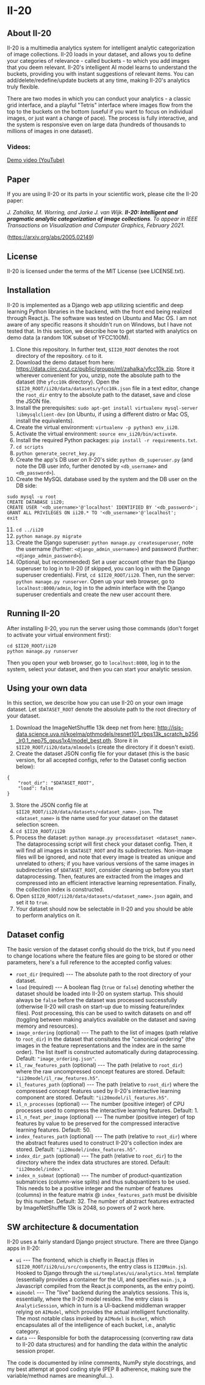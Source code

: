 # II-20
## About II-20
II-20 is a multimedia analytics system for intelligent analytic categorization of image collections. II-20 loads in your dataset, and allows you to define your categories of relevance - called buckets - to which you add images that you deem relevant. II-20's intelligent AI model learns to understand the buckets, providing you with instant suggestions of relevant items. You can add/delete/redefine/update buckets at any time, making II-20's analytics truly flexible.

There are two modes in which you can conduct your analytics - a classic grid interface, and a playful "Tetris" interface where images flow from the top to the buckets on the bottom (useful if you want to focus on individual images, or just want a change of pace). The process is fully interactive, and the system is responsive even on large data (hundreds of thousands to millions of images in one dataset).

### Videos:
[Demo video (YouTube)](https://www.youtube.com/watch?v=M2vJQCY_omU)

## Paper
If you are using II-20 or its parts in your scientific work, please cite the II-20 paper:

*J. Zahálka, M. Worring, and Jarke J. van Wijk. **II-20: Intelligent and pragmatic analytic categorization of image collections**. To appear in IEEE Transactions on Visualization and Computer Graphics, February 2021.*

(https://arxiv.org/abs/2005.02149)

## License
II-20 is licensed under the terms of the MIT License (see LICENSE.txt).

## Installation
II-20 is implemented as a Django web app utilizing scientific and deep learning Python libraries in the backend, with the front end being realized through React.js. The software was tested on Ubuntu and Mac OS. I am not aware of any specific reasons it shouldn't run on Windows, but I have not tested that. In this section, we describe how to get started with analytics on demo data (a random 10K subset of YFCC100M).

1. Clone this repository. In further text, `$II20_ROOT` denotes the root directory of the repository. `cd` to it.
2. Download the demo dataset from here: https://data.ciirc.cvut.cz/public/groups/ml/zahalka/yfcc10k.zip. Store it wherever convenient for you, unzip, note the absolute path to the dataset (the `yfcc10k` directory). Open the `$II20_ROOT/ii20/data/datasets/yfcc10k.json` file in a text editor, change the `root_dir` entry to the absolute path to the dataset, save and close the JSON file.
3. Install the prerequisites: `sudo apt-get install virtualenv mysql-server libmysqlclient-dev` (on Ubuntu, if using a different distro or Mac OS, install the equivalents).
4. Create the virtual environment: `virtualenv -p python3 env_ii20`.
5. Activate the virtual environment: `source env_ii20/bin/activate`.
6. Install the required Python packages: `pip install -r requirements.txt`.
7. `cd scripts`
8. `python generate_secret_key.py`
9. Create the app's DB user on II-20's side: `python db_superuser.py` (and note the DB user info, further denoted by `<db_username>` and `<db_password>`).
10. Create the MySQL database used by the system and the DB user on the DB side:
```
sudo mysql -u root
CREATE DATABASE ii20;
CREATE USER '<db_username>'@'localhost' IDENTIFIED BY '<db_password>';
GRANT ALL PRIVILEGES ON ii20.* TO '<db_username>'@'localhost';
exit
```
11. `cd ../ii20`
12. `python manage.py migrate`
13. Create the Django superuser: `python manage.py createsuperuser`, note the username (further: `<django_admin_username>`) and password (further: `<django_admin_password>`).
14. (Optional, but recommended) Set a user account other than the Django superuser to log in to II-20 (if skipped, you can log in with the Django superuser credentials). First, `cd $II20_ROOT/ii20`. Then, run the server: `python manage.py runserver`. Open up your web browser, go to `localhost:8000/admin`, log in to the admin interface with the Django superuser credentials and create the new user account there.

## Running II-20
After installing II-20, you run the server using those commands (don't forget to activate your virtual environment first):
```
cd $II20_ROOT/ii20
python manage.py runserver
```

Then you open your web browser, go to `localhost:8000`, log in to the system, select your dataset, and then you can start your analytic session.

## Using your own data
In this section, we describe how you can use II-20 on your own image dataset. Let `$DATASET_ROOT` denote the absolute path to the root directory of your dataset.

1. Download the ImageNetShuffle 13k deep net from here: http://isis-data.science.uva.nl/koelma/pthmodels/resnet101_rbps13k_scratch_b256_lr0.1_nep75_gpus1x4/model_best.pth. Store it in `$II20_ROOT/ii20/data/mlmodels` (create the directory if it doesn't exist).
2. Create the dataset JSON config file for your dataset (this is the basic version, for all accepted configs, refer to the Dataset config section below):
```
{
	"root_dir": "$DATASET_ROOT",
	"load": false
}
```
3. Store the JSON config file at `$II20_ROOT/ii20/data/datasets/<dataset_name>.json`. The `<dataset_name>` is the name used for your dataset on the dataset selection screen.
4. `cd $II20_ROOT/ii20`
5. Process the dataset: `python manage.py processdataset <dataset_name>`. The dataprocessing script will first check your dataset config. Then, it will find all images in `$DATASET_ROOT` and its subdirectories. Non-image files will be ignored, and note that every image is treated as unique and unrelated to others; if you have various versions of the same images in subdirectories of `$DATASET_ROOT`, consider cleaning up before you start dataprocessing. Then, features are extracted from the images and compressed into an efficient interactive learning representation. Finally, the collection index is constructed.
6. Open `$II20_ROOT/ii20/data/datasets/<dataset_name>.json` again, and set it to `true`.
7. Your dataset should now be selectable in II-20 and you should be able to perform analytics on it.

## Dataset config
The basic version of the dataset config should do the trick, but if you need to change locations where the feature files are going to be stored or other parameters, here's a full reference to the accepted config values:
* `root_dir` (required) --- The absolute path to the root directory of your dataset.
* `load` (required) --- A boolean flag (`true` or `false`) denoting whether the dataset should be loaded into II-20 on system startup. This should always be `false` before the dataset was processed successfully (otherwise II-20 will crash on start-up due to missing feature/index files). Post processing, this can be used to switch datasets on and off (toggling between making analytics available on the dataset and saving memory and resources).
* `image_ordering` (optional) --- The path to the list of images (path relative to `root_dir`) in the dataset that consitutes the "canonical ordering" (the images in the feature representations and the index are in the same order). The list itself is constructed automatically during dataprocessing. Default: `"image_ordering.json"`.
* `il_raw_features_path` (optional) --- The path (relative to `root_dir`) where the raw uncompressed concept features are stored. Default: `"ii20model/il_raw_features.h5"`.
* `il_features_path` (optional) --- The path (relative to `root_dir`) where the compressed concept features used by II-20's interactive learning component are stored. Default: `"ii20model/il_features.h5"`.
* `il_n_processes` (optional) --- The number (positive integer) of CPU processes used to compress the interactive learning features. Default: 1.
* `il_n_feat_per_image` (optional) --- The number (positive integer) of top features by value to be preserved for the compressed interactive learning features. Default: 50.
* `index_features_path` (optional) --- The path (relative to `root_dir`) where the abstract features used to construct II-20's collection index are stored. Default: `"ii20model/index_features.h5"`.
* `index_dir_path` (optional) --- The path (relative to `root_dir`) to the directory where the index data structures are stored. Default: `"ii20model/index"`.
* `index_n_submat` (optional) --- The number of product-quantization submatrices (column-wise splits) and thus subquantizers to be used. This needs to be a positive integer and the number of features (columns) in the feature matrix @ `index_features_path` must be divisible by this number. Default: 32. The number of abstract features extracted by ImageNetShuffle 13k is 2048, so powers of 2 work here.

## SW architecture & documentation
II-20 uses a fairly standard Django project structure. There are three Django apps in II-20:
* `ui` --- The frontend, which is chiefly in React.js (files in `$II20_ROOT/ii20/ui/src/components`, the entry class is `II20Main.js`). Hooked to Django through the `ui/templates/ui/analytics.html` template (essentially provides a container for the UI, and specifies `main.js`, a Javascript compiled from the React.js components, as the entry point).
* `aimodel` --- The "live" backend during the analytics sessions. This is, essentially, where the II-20 model resides. The entry class is `AnalyticSession`, which in turn is a UI-backend middleman wrapper relying on `AIModel`, which provides the actual intelligent functionality. The most notable class invoked by `AIModel` is `Bucket`, which encapsulates all of the intelligence of each bucket, i.e., analytic category.
* `data` --- Responsible for both the dataprocessing (converting raw data to II-20 data structures) and for handling the data within the analytic session proper.

The code is documented by inline comments, NumPy style docstrings, and my best attempt at good coding style (PEP 8 adherence, making sure the variable/method names are meaningful...).
